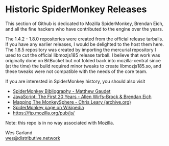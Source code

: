 # Historic SpiderMonkey Releases

This section of Github is dedicated to Mozilla SpiderMonkey, Brendan Eich, and all the fine hackers who have contributed to the engine over the years. 

The 1.4.2 - 1.8.0 repositories were created from the official release tarballs. If you have any earlier releases, I would be delighted to the host them here.
The 1.8.5 repository was created by importing the mercurial repository I used to cut the official libmozjs185 release tarball. I believe that work was originally done on BitBucket but not folded back into mozilla-central since (at the time) the build required minor tweaks to create libmozjs185.so, and these tweaks were not compatible with the needs of the core team.

If you are interested in SpiderMonkey history, you should also visit 
- [SpiderMonkey Bibliography - Matthew Gaudet](https://mgaudet.github.io/SpiderMonkeyBibliography/)
- [JavaScript: The First 20 Years - Allen Wirfs-Brock & Brendan Eich](https://zenodo.org/record/4960086)
- [Mapping The MonkeySphere - Chris Leary (archive.org)](https://web.archive.org/web/20190318024148/http://blog.cdleary.com/2011/06/mapping-the-monkeysphere/)
- [SpiderMonkey page on Wikipedia](https://en.wikipedia.org/wiki/SpiderMonkey)
- https://ftp.mozilla.org/pub/js/

Note: this repo is in no way associated with Mozilla.

Wes Garland<br>
wes@distributive.network
